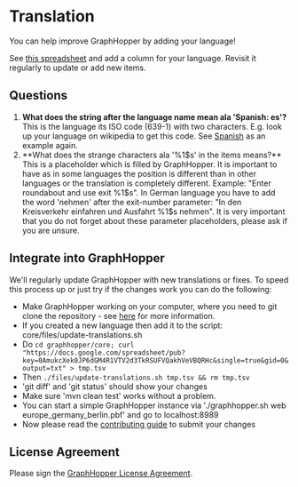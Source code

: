 # Translation

You can help improve GraphHopper by adding your language!

See [this spreadsheet](https://docs.google.com/spreadsheet/ccc?key=0AmukcXek0JP6dGM4R1VTV2d3TkRSUFVQakhVeVBQRHc#gid=0)
and add a column for your language. Revisit it regularly to update or add new items.

## Questions

 1. **What does the string after the language name mean ala 'Spanish: es'?**
    This is the language its ISO code (639-1) with two characters. E.g. look up your language on wikipedia to get this code. 
    See [Spanish](http://en.wikipedia.org/wiki/Spanish_language) as an example again.
 2. **What does the strange characters ala '%1$s' in the items means?**
    This is a placeholder which is filled by GraphHopper. It is important to have as in some languages the position
    is different than in other languages or the translation is completely different. 
    Example: "Enter roundabout and use exit %1$s". In German language you have to add the word 'nehmen' after the
    exit-number parameter: "In den Kreisverkehr einfahren und Ausfahrt %1$s nehmen". 
    It is very important that you do not forget about these parameter placeholders, please ask if you are unsure.

## Integrate into GraphHopper

We'll regularly update GraphHopper with new translations or fixes. To speed this process up or just
try if the changes work you can do the following:

 * Make GraphHopper working on your computer, where you need to git clone the repository - see [here](./quickstart-from-source.md) for more information.
 * If you created a new language then add it to the script: core/files/update-translations.sh
 * Do `cd graphhopper/core; curl "https://docs.google.com/spreadsheet/pub?key=0AmukcXek0JP6dGM4R1VTV2d3TkRSUFVQakhVeVBQRHc&single=true&gid=0&output=txt" > tmp.tsv`
 * Then `./files/update-translations.sh tmp.tsv && rm tmp.tsv`
 * 'git diff' and 'git status' should show your changes
 * Make sure 'mvn clean test' works without a problem. 
 * You can start a simple GraphHopper instance via './graphhopper.sh web europe_germany_berlin.pbf' and go to localhost:8989
 * Now please read the [contributing guide](https://github.com/graphhopper/graphhopper/blob/master/CONTRIBUTING.md) to submit your changes

## License Agreement

Please sign the <a href="http://www.clahub.com/agreements/graphhopper/graphhopper">GraphHopper License Agreement</a>.